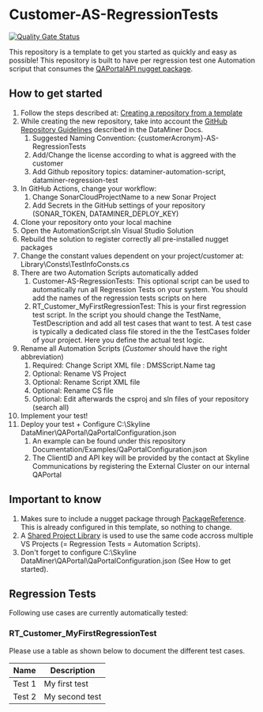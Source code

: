 # Customer-AS-RegressionTests

[![Quality Gate Status](https://sonarcloud.io/api/project_badges/measure?project=SkylineCommunications_Skyline.DataMiner.GithubTemplate.RegressionTest&metric=alert_status&token=29f9cdf6df4a18b09c66e7cae2ba628ae472f17b)](https://sonarcloud.io/summary/new_code?id=SkylineCommunications_Skyline.DataMiner.GithubTemplate.RegressionTest)

This repository is a template to get you started as quickly and easy as possible!
This repository is built to have per regression test one Automation scriput that consumes the [QAPortalAPI nugget package](https://github.com/SkylineCommunications/Skyline.DataMiner.Utils.QAPortalAPI).

## How to get started

1. Follow the steps described at: [Creating a repository from a template](https://docs.github.com/en/repositories/creating-and-managing-repositories/creating-a-repository-from-a-template#creating-a-repository-from-a-template)
2. While creating the new repository, take into account the [GitHub Repository Guidelines](https://docs.dataminer.services/develop/CICD/Skyline%20Communications/Github/Use_Github_Guidelines.html) described in the DataMiner Docs. 
    1. Suggested Naming Convention: {customerAcronym}-AS-RegressionTests
    2. Add/Change the license according to what is aggreed with the customer
    3. Add Github repository topics: dataminer-automation-script, dataminer-regression-test
3. In GitHub Actions, change your workflow:
    1. Change SonarCloudProjectName to a new Sonar Project
    2. Add Secrets in the GitHub settings of your repository (SONAR_TOKEN, DATAMINER_DEPLOY_KEY)
5. Clone your repository onto your local machine
6. Open the AutomationScript.sln Visual Studio Solution
7. Rebuild the solution to register correctly all pre-installed nugget packages
8. Change the constant values dependent on your project/customer at: Library\Consts\TestInfoConsts.cs
9. There are two Automation Scripts automatically added
    1. Customer-AS-RegressionTests: This optional script can be used to automatically run all Regression Tests on your system. You should add the names of the regression tests scripts on here
    2. RT_Customer_MyFirstRegressionTest: This is your first regression test script. In the script you should change the TestName, TestDescription and add all test cases that want to test. A test case is typically a dedicated class file stored in the the TestCases folder of your project. Here you define the actual test logic.
10. Rename all Automation Scripts (_Customer_ should have the right abbreviation)
    1. Required: Change Script XML file : DMSScript.Name tag
    2. Optional: Rename VS Project
    3. Optional: Rename Script XML file 
    4. Optional: Rename CS file
    5. Optional: Edit afterwards the csproj and sln files of your repository (search all)
11. Implement your test!
12. Deploy your test + Configure C:\Skyline DataMiner\QAPortal\QaPortalConfiguration.json
    1. An example can be found under this repository Documentation/Examples/QaPortalConfiguration.json
    2. The ClientID and API key will be provided by the contact at Skyline Communications by registering the External Cluster on our internal QAPortal
    
## Important to know

1. Makes sure to include a nugget package through [PackageReference](https://learn.microsoft.com/en-us/nuget/consume-packages/package-references-in-project-files). This is already configured in this template, so nothing to change.
2. A [Shared Project Library](https://learn.microsoft.com/en-us/xamarin/cross-platform/app-fundamentals/shared-projects?tabs=windows#what-is-a-shared-project) is used to use the same code accross multiple VS Projects (= Regression Tests = Automation Scripts).
3. Don't forget to configure C:\Skyline DataMiner\QAPortal\QaPortalConfiguration.json (See How to get started).

## Regression Tests

Following use cases are currently automatically tested:

### RT_Customer_MyFirstRegressionTest

Please use a table as shown below to document the different test cases.

| Name | Description |
|--|--|
|Test 1|My first test|
|Test 2|My second test|
